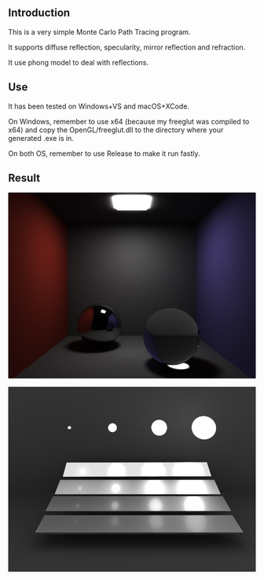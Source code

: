 
## Introduction

This is a very simple Monte Carlo Path Tracing program. 

It supports diffuse reflection, specularity, mirror reflection and refraction.

It use phong model to deal with reflections.

## Use

It has been tested on Windows+VS and macOS+XCode.

On Windows, remember to use x64 (because my freeglut was compiled to x64) 
  and copy the OpenGL/freeglut.dll to the directory where your generated .exe is in.

On both OS, remember to use Release to make it run fastly.


## Result

![image](https://github.com/llloadinglll/PathTracing/blob/master/Results/1-100000-9.PNG)

![image](https://github.com/llloadinglll/PathTracing/blob/master/Results/2-30000-6.PNG)
